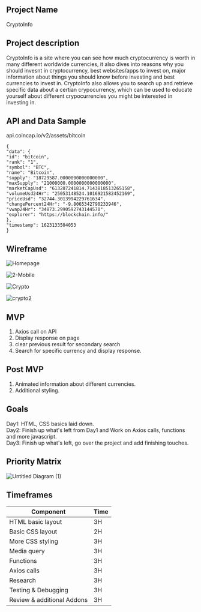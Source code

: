 ## Project Name

CryptoInfo

## Project description

CryptoInfo is a site where you can see how much cryptocurrency is worth in many different worldwide currencies, it also dives into reasons why you should invesnt in cryptocurrency, best websites/apps to invest on, major information about things you should know before investing and best currencies to invest in. CryptoInfo also allows you to search up and retrieve specific data about a certian crypocurrency, which can be used to educate yourself about different crypocurrencies you might be interested in investing in.

## API and Data Sample

api.coincap.io/v2/assets/bitcoin

```
{
"data": {
"id": "bitcoin",
"rank": "1",
"symbol": "BTC",
"name": "Bitcoin",
"supply": "18729587.0000000000000000",
"maxSupply": "21000000.0000000000000000",
"marketCapUsd": "613287241814.7143818513265158",
"volumeUsd24Hr": "25053148524.1016921582452169",
"priceUsd": "32744.3013994229761634",
"changePercent24Hr": "-9.8065342790233946",
"vwap24Hr": "34873.2990592743144570",
"explorer": "https://blockchain.info/"
},
"timestamp": 1623133504053
}
```
## Wireframe

![Homepage](https://user-images.githubusercontent.com/84308658/121222920-f9483880-c854-11eb-9a5c-aefdc918ff84.png)

![2-Mobile](https://user-images.githubusercontent.com/84308658/121224899-fe0dec00-c856-11eb-9825-5beecfbf427b.png)

![Crypto](https://user-images.githubusercontent.com/84308658/121228079-51ce0480-c85a-11eb-8d76-3967ab215956.png)

![crypto2](https://user-images.githubusercontent.com/84308658/121228564-e59fd080-c85a-11eb-8731-6de189a82b4f.png)

## MVP

1. Axios call on API
2. Display response on page
3. clear previous result for secondary search
4. Search for specific currency and display response.

## Post MVP
1. Animated information about different currencies.
2. Additional styling.

## Goals

Day1: HTML, CSS basics laid down.  
Day2: Finish up what's left from Day1 and Work on Axios calls, functions and more javascript.  
Day3: Finish up what's left, go over the project and add finishing touches.  

## Priority Matrix

![Untitled Diagram (1)](https://user-images.githubusercontent.com/84308658/121141125-a052b300-c808-11eb-8e5a-ee878b1dc78b.png)

## Timeframes

|Component|Time|
|---------|----|
|HTML basic layout     | 3H |
|Basic CSS layout | 2H |
|More CSS styling | 3H |
|Media query | 3H |
|Functions | 3H |
|Axios calls | 3H |
|Research | 3H |
|Testing & Debugging | 3H |
|Review & additional Addons | 3H |